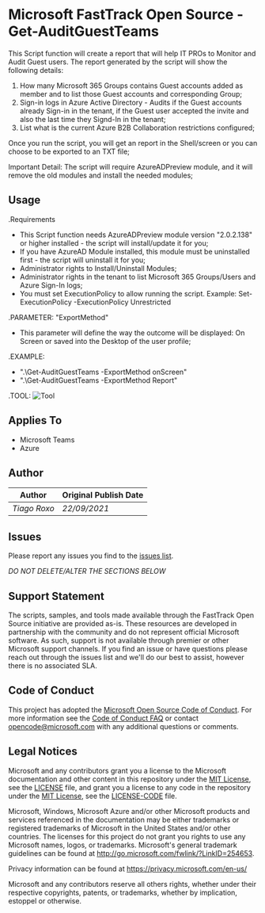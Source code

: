 # Microsoft FastTrack Open Source - Get-AuditGuestTeams

This Script function will create a report that will help IT PROs to Monitor and Audit Guest users. The report generated by the script will show the following details:
1. How many Microsoft 365 Groups contains Guest accounts added as member and to list those Guest accounts and corresponding Group;
2. Sign-in logs in Azure Active Directory - Audits if the Guest accounts already Sign-in in the tenant, if the Guest user accepted the invite and also the last time they Signd-In in the tenant;
3. List what is the current Azure B2B Collaboration restrictions configured;

Once you run the script, you will get an report in the Shell/screen or you can choose to be exported to an TXT file;
 
Important Detail: The script will require AzureADPreview module, and it will remove the old modules and install the needed modules;

## Usage

.Requirements
- This Script function needs AzureADPreview module version "2.0.2.138" or higher installed - the script will install/update it for you;
- If you have AzureAD Module installed, this module must be uninstalled first - the script will uninstall it for you;
- Administrator rights to Install/Uninstall Modules;
- Administrator rights in the tenant to list  Microsoft 365 Groups/Users and Azure Sign-In logs;
- You must set ExecutionPolicy to allow running the script. Example: Set-ExecutionPolicy -ExecutionPolicy Unrestricted

.PARAMETER: "ExportMethod"
- This parameter will define the way the outcome will be displayed: On Screen or saved into the Desktop of the user profile;

.EXAMPLE:
- ".\Get-AuditGuestTeams -ExportMethod onScreen"
- ".\Get-AuditGuestTeams -ExportMethod Report"

.TOOL:
![Tool](https://github.com/)

## Applies To

- Microsoft Teams
- Azure

## Author

|Author|Original Publish Date
|----|--------------------------
|_Tiago Roxo_|_22/09/2021_|

## Issues

Please report any issues you find to the [issues list](https://github.com/microsoft/FastTrack/issues).


_DO NOT DELETE/ALTER THE SECTIONS BELOW_

## Support Statement

The scripts, samples, and tools made available through the FastTrack Open Source initiative are provided as-is. These resources are developed in partnership with the community and do not represent official Microsoft software. As such, support is not available through premier or other Microsoft support channels. If you find an issue or have questions please reach out through the issues list and we'll do our best to assist, however there is no associated SLA.

## Code of Conduct

This project has adopted the [Microsoft Open Source Code of Conduct](https://opensource.microsoft.com/codeofconduct/).
For more information see the [Code of Conduct FAQ](https://opensource.microsoft.com/codeofconduct/faq/) or
contact [opencode@microsoft.com](mailto:opencode@microsoft.com) with any additional questions or comments.

## Legal Notices

Microsoft and any contributors grant you a license to the Microsoft documentation and other content in this repository under the [MIT License](https://opensource.org/licenses/MIT), see the [LICENSE](LICENSE) file, and grant you a license to any code in the repository under the [MIT License](https://opensource.org/licenses/MIT), see the [LICENSE-CODE](LICENSE-CODE) file.

Microsoft, Windows, Microsoft Azure and/or other Microsoft products and services referenced in the documentation may be either trademarks or registered trademarks of Microsoft in the United States and/or other countries. The licenses for this project do not grant you rights to use any Microsoft names, logos, or trademarks. Microsoft's general trademark guidelines can be found at http://go.microsoft.com/fwlink/?LinkID=254653.

Privacy information can be found at https://privacy.microsoft.com/en-us/

Microsoft and any contributors reserve all others rights, whether under their respective copyrights, patents,
or trademarks, whether by implication, estoppel or otherwise.
